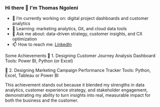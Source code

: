 ### Hi there 👋 I'm Thomas Ngoleni
- 🔭 I’m currently working on: digital project dashboards and customer analytics
- 🌱 Learning: marketing analytics, Git, and cloud data tools
- 💬 Ask me about: data-driven strategy, customer insights, and CX optimization
- 📫 How to reach me: [LinkedIn](https://linkedin.com/in/thomas-ngoleni)

Some Achievements 
🔹 1. Designing Customer Journey Analysis Dashboard
Tools: Power BI, Python (or Excel)

🔹 2. Designing Marketing Campaign Performance Tracker
Tools: Python, Excel, Tableau or Power BI

This achievement stands out because it blended my strengths in data analytics, customer experience strategy, and stakeholder engagement, demonstrating my ability to turn insights into real, measurable impact for both the business and the customer.

<!---
Thomas2024-eng/Thomas2024-eng is a ✨ special ✨ repository because its `README.md` (this file) appears on your GitHub profile.
You can click the Preview link to take a look at your changes.
--->
